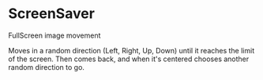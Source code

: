 # ScreenSaver
FullScreen image movement

Moves in a random direction (Left, Right, Up, Down) until it reaches the limit of the screen. Then comes back, and when it's centered chooses another random direction to go.
